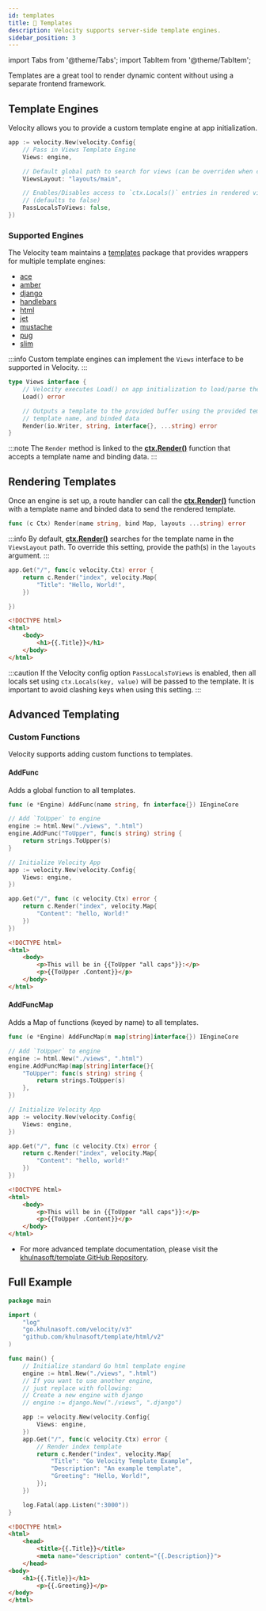 ```yaml
---
id: templates
title: 📝 Templates
description: Velocity supports server-side template engines.
sidebar_position: 3
---
```


import Tabs from '@theme/Tabs';
import TabItem from '@theme/TabItem';

Templates are a great tool to render dynamic content without using a separate frontend framework.

## Template Engines

Velocity allows you to provide a custom template engine at app initialization.

```go
app := velocity.New(velocity.Config{
    // Pass in Views Template Engine
    Views: engine,

    // Default global path to search for views (can be overriden when calling Render())
    ViewsLayout: "layouts/main",

    // Enables/Disables access to `ctx.Locals()` entries in rendered views
    // (defaults to false)
    PassLocalsToViews: false,
})
```

### Supported Engines

The Velocity team maintains a [templates](https://docs.khulnasoft.com/template) package that provides wrappers for multiple template engines:

* [ace](https://docs.khulnasoft.com/template/ace/)
* [amber](https://docs.khulnasoft.com/template/amber/)
* [django](https://docs.khulnasoft.com/template/django/)
* [handlebars](https://docs.khulnasoft.com/template/handlebars)
* [html](https://docs.khulnasoft.com/template/html)
* [jet](https://docs.khulnasoft.com/template/jet)
* [mustache](https://docs.khulnasoft.com/template/mustache)
* [pug](https://docs.khulnasoft.com/template/pug)
* [slim](https://docs.khulnasoft.com/template/slim)

:::info
Custom template engines can implement the `Views` interface to be supported in Velocity.
:::

```go title="Views interface"
type Views interface {
    // Velocity executes Load() on app initialization to load/parse the templates
    Load() error

    // Outputs a template to the provided buffer using the provided template,
    // template name, and binded data
    Render(io.Writer, string, interface{}, ...string) error
}
```

:::note
The `Render` method is linked to the [**ctx.Render\(\)**](../api/ctx.md#render) function that accepts a template name and binding data.
:::

## Rendering Templates

Once an engine is set up, a route handler can call the [**ctx.Render\(\)**](../api/ctx.md#render) function with a template name and binded data to send the rendered template.

```go title="Signature"
func (c Ctx) Render(name string, bind Map, layouts ...string) error
```

:::info
By default, [**ctx.Render\(\)**](../api/ctx.md#render) searches for the template name in the `ViewsLayout` path. To override this setting, provide the path(s) in the `layouts` argument.
:::

<Tabs>
<TabItem value="example" label="Example">

```go
app.Get("/", func(c velocity.Ctx) error {
    return c.Render("index", velocity.Map{
        "Title": "Hello, World!",
    })

})
```

</TabItem>

<TabItem value="index" label="layouts/index.html">

```html
<!DOCTYPE html>
<html>
    <body>
        <h1>{{.Title}}</h1>
    </body>
</html>
```

</TabItem>

</Tabs>

:::caution
If the Velocity config option `PassLocalsToViews` is enabled, then all locals set using `ctx.Locals(key, value)` will be passed to the template. It is important to avoid clashing keys when using this setting.
:::

## Advanced Templating

### Custom Functions

Velocity supports adding custom functions to templates.

#### AddFunc

Adds a global function to all templates.

```go title="Signature"
func (e *Engine) AddFunc(name string, fn interface{}) IEngineCore
```

<Tabs>
<TabItem value="add-func-example" label="AddFunc Example">

```go
// Add `ToUpper` to engine
engine := html.New("./views", ".html")
engine.AddFunc("ToUpper", func(s string) string {
    return strings.ToUpper(s)
}

// Initialize Velocity App
app := velocity.New(velocity.Config{
    Views: engine,
})

app.Get("/", func (c velocity.Ctx) error {
    return c.Render("index", velocity.Map{
        "Content": "hello, World!"
    })
})
```

</TabItem>
<TabItem value="add-func-template" label="views/index.html">

```html
<!DOCTYPE html>
<html>
    <body>
        <p>This will be in {{ToUpper "all caps"}}:</p>
        <p>{{ToUpper .Content}}</p>
    </body>
</html>
```

</TabItem>
</Tabs>

#### AddFuncMap

Adds a Map of functions (keyed by name) to all templates.

```go title="Signature"
func (e *Engine) AddFuncMap(m map[string]interface{}) IEngineCore
```

<Tabs>
<TabItem value="add-func-map-example" label="AddFuncMap Example">

```go
// Add `ToUpper` to engine
engine := html.New("./views", ".html")
engine.AddFuncMap(map[string]interface{}{
    "ToUpper": func(s string) string {
        return strings.ToUpper(s)
    },
})

// Initialize Velocity App
app := velocity.New(velocity.Config{
    Views: engine,
})

app.Get("/", func (c velocity.Ctx) error {
    return c.Render("index", velocity.Map{
        "Content": "hello, world!"
    })
})
```

</TabItem>
<TabItem value="add-func-map-template" label="views/index.html">

```html
<!DOCTYPE html>
<html>
    <body>
        <p>This will be in {{ToUpper "all caps"}}:</p>
        <p>{{ToUpper .Content}}</p>
    </body>
</html>
```

</TabItem>
</Tabs>

* For more advanced template documentation, please visit the [khulnasoft/template GitHub Repository](https://github.com/khulnasoft/template).

## Full Example

<Tabs>
<TabItem value="example" label="Example">

```go
package main

import (
    "log"
    "go.khulnasoft.com/velocity/v3"
    "github.com/khulnasoft/template/html/v2"
)

func main() {
    // Initialize standard Go html template engine
    engine := html.New("./views", ".html")
    // If you want to use another engine,
    // just replace with following:
    // Create a new engine with django
    // engine := django.New("./views", ".django")

    app := velocity.New(velocity.Config{
        Views: engine,
    })
    app.Get("/", func(c velocity.Ctx) error {
        // Render index template
        return c.Render("index", velocity.Map{
            "Title": "Go Velocity Template Example",
            "Description": "An example template",
            "Greeting": "Hello, World!",
        });
    })

    log.Fatal(app.Listen(":3000"))
}
```

</TabItem>
<TabItem value="index" label="views/index.html">

```html
<!DOCTYPE html>
<html>
    <head>
        <title>{{.Title}}</title>
        <meta name="description" content="{{.Description}}">
    </head>
<body>
    <h1>{{.Title}}</h1>
        <p>{{.Greeting}}</p>
</body>
</html>
```

</TabItem>
</Tabs>
